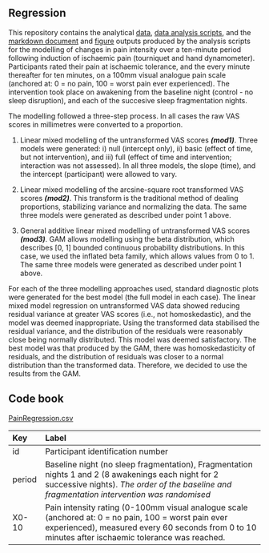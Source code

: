 ## Regression

This repository contains the analytical [data](./data/regression.csv), [data analysis scripts](sleep-fragmentation-regression.Rmd), and the [markdown document](sleep-fragmentation-regression.md) and [figure](./figures/) outputs produced by the analysis scripts for the modelling of changes in pain intensity over a ten-minute period following induction of ischaemic pain (tourniquet and hand dynamometer). Participants rated their pain at ischaemic tolerance, and the every minute thereafter for ten minutes, on a 100mm visual analogue pain scale (anchored at: 0 = no pain, 100 = worst pain ever experienced). The intervention took place on awakening from the baseline night (control - no sleep disruption), and each of the succesive sleep fragmentation nights. 

The modelling followed a three-step process. In all cases the raw VAS scores in millimetres were converted to a proportion.  

1. Linear mixed modelling of the untransformed VAS scores _**(mod1)**_. Three models were generated: i) null (intercept only), ii) basic (effect of time, but not intervention), and iii) full (effect of time and intervention; interaction was not assessed). In all three models, the slope (time), and the intercept (participant) were allowed to vary.   

2. Linear mixed modelling of the arcsine-square root transformed VAS scores _**(mod2)**_. This transform is the traditional method of dealing proportions, stabilizing variance and normalizing the data. The same three models were generated as described under point 1 above. 

3. General additive linear mixed modelling of untransformed VAS scores _**(mod3)**_. GAM allows modelling using the beta distribution, which describes [0, 1] bounded continuous probability distributions. In this case, we used the inflated beta family, which allows values from 0 to 1. The same three models were generated as described under point 1 above. 

For each of the three modelling approaches used, standard diagnostic plots were generated for the best model (the full model in each case). The linear mixed model regression on untransformed VAS data showed reducing residual variance at greater VAS scores (i.e., not homoskedastic), and the model was deemed inappropriate. Using the transformed data stabilised the residual variance, and the distribution of the residuals were reasonably close being normally distributed. This model was deemed satisfactory. The best model was that produced by the GAM, there was homoskedasticity of residuals, and the distribution of residuals was closer to a normal distribution than the transformed data. Therefore, we decided to use the results from the GAM. 

## Code book
[PainRegression.csv](./data/PainRegression.csv)  

|Key    |Label                                                                                                                                                                                                     |
|:------|:---------------------------------------------------------------------------------------------------------------------------------------------------------------------------------------------------------|
|id     |Participant identification number                                                                                                                                                                         |
|period |Baseline night (no sleep fragmentation), Fragmentation nights 1 and 2 (8 awakenings each night for 2 successive nights). _The order of the baseline and fragmentation intervention was randomised_        |
|X0-10  |Pain intensity rating (0-100mm visual analogue scale (anchored at: 0 = no pain, 100 = worst pain ever experienced), measured every 60 seconds from 0 to 10 minutes after ischaemic tolerance was reached. |
